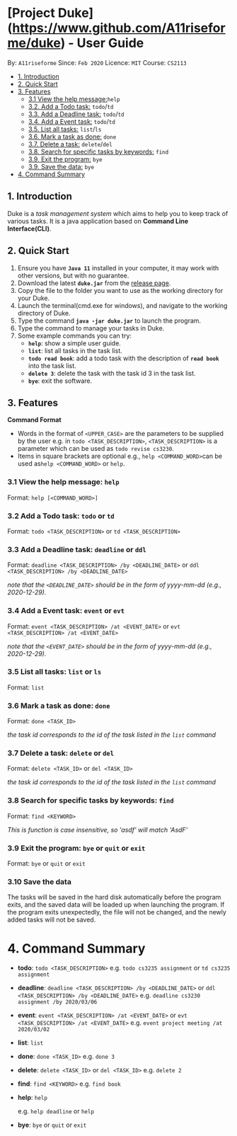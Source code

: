 # [Project Duke] (https://www.github.com/A11riseforme/duke) - User Guide
By: `A11riseforme`      Since: `Feb 2020`      Licence: `MIT`      Course: `CS2113`

* [1. Introduction](#introduction)
* [2. Quick Start](#quick-start)
* [3. Features](#features)
    + [3.1 View the help message:](#help)`help`
    + [3.2. Add a Todo task:](#todo) `todo`/`td`
    + [3.3. Add a Deadline task:](#todo) `todo`/`td`
    + [3.4. Add a Event task:](#todo) `todo`/`td`
    + [3.5. List all tasks:](#list) `list`/`ls`
    + [3.6. Mark a task as done:](#done) `done`
    + [3.7. Delete a task:](#delete) `delete`/`del`
    + [3.8. Search for specific tasks by keywords:](#find) `find`
    + [3.9. Exit the program:](#exit) `bye`
    + [3.9. Save the data:](#save) `bye`
* [4. Command Summary](#command-summary)

<a name="introduction"></a>

## 1. Introduction

Duke is a *task management system* which aims to help you to keep track of various tasks. It is a java application based on **Command Line Interface(CLI)**.

<a name="quick-start"></a>
## 2. Quick Start

1. Ensure you have **`Java 11`** installed in your computer, it may work with other versions, but with no guarantee.
1. Download the latest **`duke.jar`** from the [release page](https://github.com/A11riseforme/duke/releases).
1. Copy the file to the folder you want to use as the working directory for your Duke.
1. Launch the terminal(cmd.exe for windows), and navigate to the working directory of Duke.
1. Type the command **`java -jar duke.jar`** to launch the program.
1. Type the command to manage your tasks in Duke.
1. Some example commands you can try:
   * **`help`**: show a simple user guide.
   * **`list`**: list all tasks in the task list.
   * **`todo read book`**: add a todo task with the description of **`read book`** into the task list.
   * **`delete 3`**: delete the task with the task id 3 in the task list.
   * **`bye`**: exit the software.

<a name="features"></a>
## 3. Features

**Command Format**

- Words in the format of `<UPPER_CASE>` are the parameters to be supplied by the user e.g. in `todo <TASK_DESCRIPTION>`, `<TASK_DESCRIPTION>` is a parameter which can be used as `todo revise cs3230`.
- Items in square brackets are optional e.g., `help <COMMAND_WORD>`can be used as`help <COMMAND_WORD>` or `help`.

<a name="help"></a>
### 3.1 View the help message: `help`

Format: `help [<COMMAND_WORD>]`

<a name="todo"></a>
### 3.2 Add a Todo task: `todo` or `td`

Format: `todo <TASK_DESCRIPTION>` or `td <TASK_DESCRIPTION>`

<a name="deadline"></a>
### 3.3 Add a Deadline task: `deadline` or `ddl`

Format: `deadline <TASK_DESCRIPTION> /by <DEADLINE_DATE>` or `ddl <TASK_DESCRIPTION> /by <DEADLINE_DATE>`

*note that the `<DEADLINE_DATE>` should be in the form of yyyy-mm-dd (e.g., 2020-12-29).*

<a name="event"></a>
### 3.4 Add a Event task: `event` or `evt`

Format: `event <TASK_DESCRIPTION> /at <EVENT_DATE>` or `evt <TASK_DESCRIPTION> /at <EVENT_DATE>`

*note that the `<EVENT_DATE>` should be in the form of yyyy-mm-dd (e.g., 2020-12-29).*

<a name="list"></a>
### 3.5 List all tasks: `list` or `ls`

Format: `list`

<a name="done"></a>
### 3.6 Mark a task as done: `done`

Format: `done <TASK_ID>`

*the task id corresponds to the id of the task listed in the `list` command*

<a name="delete"></a>
### 3.7 Delete a task: `delete` or `del`

Format: `delete <TASK_ID>` or `del <TASK_ID>`

*the task id corresponds to the id of the task listed in the `list` command*

<a name="find"></a>
### 3.8 Search for specific tasks by keywords: **`find`**

Format: `find <KEYWORD>`

*This is function is case insensitive, so 'asdf' will match 'AsdF'*

<a name="exit"></a>
### 3.9 Exit the program: `bye` or `quit` or `exit`

Format: `bye` or `quit` or `exit`

<a name="save"></a>
### 3.10 Save the data

The tasks will be saved in the hard disk automatically before the program exits, and the saved data will be loaded up when launching the program. If the program exits unexpectedly, the file will not be changed, and the newly added tasks will not be saved.

<a name="command-summary"></a>
# 4. Command Summary

* **todo**: `todo <TASK_DESCRIPTION>`
  e.g. `todo cs3235 assignment` or `td cs3235 assignment`

* **deadline**: `deadline <TASK_DESCRIPTION> /by <DEADLINE_DATE>` or `ddl <TASK_DESCRIPTION> /by <DEADLINE_DATE>`
  e.g. `deadline cs3230 assignment /by 2020/03/06`

* **event**: `event <TASK_DESCRIPTION> /at <EVENT_DATE>` or `evt <TASK_DESCRIPTION> /at <EVENT_DATE>`
  e.g. `event project meeting /at 2020/03/02`

* **list**: `list`

* **done**: `done <TASK_ID>`
  e.g. `done 3`

* **delete**: `delete <TASK_ID>` or `del <TASK_ID>`
  e.g. `delete 2`

* **find**: `find <KEYWORD>`
  e.g. `find book`

* **help**: `help`

  e.g. `help deadline` or `help`

* **bye**: `bye` or `quit` or `exit`